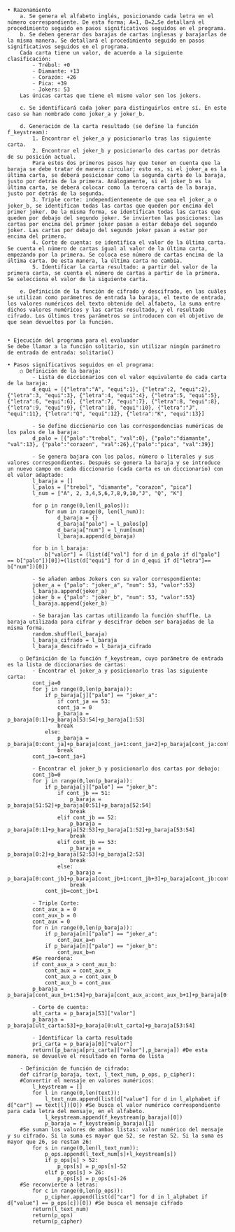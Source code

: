 	• Razonamiento 
		a. Se genera el alfabeto inglés, posicionando cada letra en el número correspondiente. De esta forma; A=1, B=2…Se detallará el procedimiento seguido en pasos significativos seguidos en el programa. 
		b. Se deben generar dos barajas de cartas inglesas y barajarlas de la misma manera. Se detallará el procedimiento seguido en pasos significativos seguidos en el programa. 
		Cada carta tiene un valor, de acuerdo a la siguiente clasificación:
			- Trébol: +0
			- Diamante: +13
			- Corazón: +26
			- Pica: +39
			- Jokers: 53
		Las únicas cartas que tiene el mismo valor son los jokers.
	
		c. Se identificará cada joker para distinguirlos entre sí. En este caso se han nombrado como joker_a y joker_b.
		
		d. Generación de la carta resultado (se define la función f_keystream):
			1. Encontrar el joker_a y posicionarlo tras las siguiente carta.
			2. Encontrar el joker_b y posicionarlo dos cartas por detrás de su posición actual. 
			Para estos dos primeros pasos hay que tener en cuenta que la baraja se debe tratar de manera circular; esto es, si el joker_a es la última carta, se deberá posicionar como la segunda carta de la baraja, justo por detrás de la primera. Análogamente, si el joker_b es la última carta, se deberá colocar como la tercera carta de la baraja, justo por detrás de la segunda. 
			3. Triple corte: independientemente de que sea el joker_a o joker_b, se identifican todas las cartas que queden por encima del primer joker. De la misma forma, se identifican todas las cartas que queden por debajo del segundo joker. Se invierten las posiciones: las cartas por encima del primer joker pasan a estar debajo del segundo joker. Las cartas por debajo del segundo joker pasan a estar por encima del primero.
			4. Corte de cuenta: se identifica el valor de la última carta. Se cuenta el número de cartas igual al valor de la última carta, empezando por la primera. Se coloca ese número de cartas encima de la última carta. De esta manera, la última carta no cambia.
			5. Identificar la carta resultado: a partir del valor de la primera carta, se cuenta el número de cartas a partir de la primera. Se selecciona el valor de la siguiente carta. 
			
		e. Definición de la función de cifrado y descifrado, en las cuáles se utilizan como parámetros de entrada la baraja, el texto de entrada, los valores numéricos del texto obtenido del alfabeto, la suma entre dichos valores numéricos y las cartas resultado, y el resultado cifrado. Los últimos tres parámetros se introducen con el objetivo de que sean devueltos por la función.
		
			
	• Ejecución del programa para el evaluador
	Se debe llamar a la función solitario, sin utilizar ningún parámetro de entrada de entrada: solitario()
	
	• Pasos significativos seguidos en el programa:
		○ Definición de la baraja:
			- Lista de diccionarios con el valor equivalente de cada carta de la baraja:
			d_equi = [{"letra":"A", "equi":1}, {"letra":2, "equi":2},{"letra":3, "equi":3}, {"letra":4, "equi":4}, {"letra":5, "equi":5}, {"letra":6, "equi":6}, {"letra":7, "equi":7}, {"letra":8, "equi":8}, {"letra":9, "equi":9}, {"letra":10, "equi":10}, {"letra":"J", "equi":11}, {"letra":"Q", "equi":12}, {"letra":"K", "equi":13}]
			
			- Se define diccionario con las correspondencias numéricas de los palos de la baraja:
			d_palo = [{"palo":"trebol", "val":0}, {"palo":"diamante", "val":13}, {"palo":"corazon", "val":26},{"palo":"pica", "val":39}]
			
			- Se genera bajara con los palos, número o literales y sus valores correspondientes. Después se genera la baraja y se introduce un nuevo campo en cada diccionario (cada carta es un diccionario) con el valor adaptado:
			l_baraja = []
			l_palos = ["trebol", "diamante", "corazon", "pica"]
			l_num = ["A", 2, 3,4,5,6,7,8,9,10,"J", "Q", "K"]
			
			for p in range(0,len(l_palos)): 
				for num in range(0, len(l_num)):
					d_baraja = {}
					d_baraja["palo"] = l_palos[p]
					d_baraja["num"] = l_num[num]
					l_baraja.append(d_baraja)
			
			for b in l_baraja:
				b["valor"] = (list(d["val"] for d in d_palo if d["palo"] == b["palo"])[0])+(list(d["equi"] for d in d_equi if d["letra"]== b["num"])[0])
			
			- Se añaden ambos Jokers con su valor correspondiente:
			joker_a = {"palo": "joker_a", "num": 53, "valor":53}
			l_baraja.append(joker_a)
			joker_b = {"palo": "joker_b", "num": 53, "valor":53}
			l_baraja.append(joker_b)
			
			- Se barajan las cartas utilizando la función shuffle. La baraja utilizada para cifrar y descifrar deben ser barajadas de la misma forma.
			random.shuffle(l_baraja)
			l_baraja_cifrado = l_baraja
			l_baraja_descifrado = l_baraja_cifrado
			
		○ Definición de la función f_keystream, cuyo parámetro de entrada es la lista de diccionarios de cartas:
			- Encontrar el joker_a y posicionarlo tras las siguiente carta:
			cont_ja=0
			for j in range(0,len(p_baraja)):
				if p_baraja[j]["palo"] == "joker_a":
					if cont_ja == 53:
					cont_ja = 0 
					p_baraja = p_baraja[0:1]+p_baraja[53:54]+p_baraja[1:53]
					break
				else:
					p_baraja = p_baraja[0:cont_ja]+p_baraja[cont_ja+1:cont_ja+2]+p_baraja[cont_ja:cont_ja+1]+p_baraja[cont_ja+2:54] 
					break
			cont_ja=cont_ja+1
			
			- Encontrar el joker_b y posicionarlo dos cartas por debajo:
			cont_jb=0
			for j in range(0,len(p_baraja)):
				if p_baraja[j]["palo"] == "joker_b":
					if cont_jb == 51:
						p_baraja = p_baraja[51:52]+p_baraja[0:51]+p_baraja[52:54]
						break
					elif cont_jb == 52:
						p_baraja = p_baraja[0:1]+p_baraja[52:53]+p_baraja[1:52]+p_baraja[53:54]
						break
					elif cont_jb == 53:
						p_baraja = p_baraja[0:2]+p_baraja[52:53]+p_baraja[2:53]
						break
					else:
						p_baraja = p_baraja[0:cont_jb]+p_baraja[cont_jb+1:cont_jb+3]+p_baraja[cont_jb:cont_jb+1]+p_baraja[cont_jb+3:54] 
						break
				cont_jb=cont_jb+1
			
			- Triple Corte:
			cont_aux_a = 0
			cont_aux_b = 0
			cont_aux = 0
			for n in range(0,len(p_baraja)):
				if p_baraja[n]["palo"] == "joker_a":
					cont_aux_a=n
				if p_baraja[n]["palo"] == "joker_b":
					cont_aux_b=n
			#Se reordena:
			if cont_aux_a > cont_aux_b:
				cont_aux = cont_aux_a
				cont_aux_a = cont_aux_b
				cont_aux_b = cont_aux
			p_baraja = p_baraja[cont_aux_b+1:54]+p_baraja[cont_aux_a:cont_aux_b+1]+p_baraja[0:cont_aux_a]
			
			- Corte de cuenta:
			ult_carta = p_baraja[53]["valor"]
			p_baraja = p_baraja[ult_carta:53]+p_baraja[0:ult_carta]+p_baraja[53:54]
			
			- Identificar la carta resultado
			pri_carta = p_baraja[0]["valor"]
			return([p_baraja[pri_carta]["valor"],p_baraja]) #De esta manera, se devuelve el resultado en forma de lista
			
		- Definición de función de cifrado:
		def cifrar(p_baraja, text, l_text_num, p_ops, p_cipher):
		#Convertir el mensaje en valores numéricos: 
			l_keystream = []
			for l in range(0,len(text)):
				l_text_num.append(list(d["value"] for d in l_alphabet if d["car"] == text[l])[0]) #Se busca el valor numérico correspondiente para cada letra del mensaje, en el alfabeto.
				l_keystream.append(f_keystream(p_baraja)[0])
				p_baraja = f_keystream(p_baraja)[1]
		#Se suman los valores de ambas listas: valor numérico del mensaje y su cifrado. Si la suma es mayor que 52, se restan 52. Si la suma es mayor que 26, se restan 26:
			for s in range(0,len(l_text_num)):
				p_ops.append(l_text_num[s]+l_keystream[s])
				if p_ops[s] > 52:
					p_ops[s] = p_ops[s]-52
				elif p_ops[s] > 26:
					p_ops[s] = p_ops[s]-26
		#Se reconvierte a letras:
			for c in range(0,len(p_ops)):
				p_cipher.append(list(d["car"] for d in l_alphabet if d["value"] == p_ops[c])[0]) #Se busca el mensaje cifrado
			return(l_text_num)
			return(p_ops)
			return(p_cipher)
